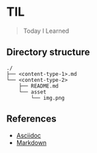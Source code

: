 # TIL

> Today I Learned

## Directory structure

```
./    
├── <content-type-1>.md
└── <content-type-2>
    ├── README.md
    └── asset
        └── img.png
```

## References
- [Asciidoc](https://asciidoctor.org/docs/asciidoc-syntax-quick-reference/)
- [Markdown](https://www.markdownguide.org/basic-syntax/)
